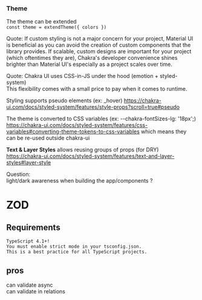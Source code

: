 
### Theme
The theme can be extended   
```const theme = extendTheme({ colors })```

Quote:
If custom styling is not a major concern for your project,
Material UI is beneficial as you can avoid the creation of custom components
that the library provides.
If scalable, custom designs are important for your project (which oftentimes they are),
Chakra's developer convenience shines brighter than Material UI's
especially as a project scales over time.

Quote:
Chakra UI uses CSS-in-JS under the hood (emotion + styled-system)   
This flexibility comes with a small price to pay when it comes to runtime.

Styling supports pseudo elements (ex: _hover)
https://chakra-ui.com/docs/styled-system/features/style-props?scroll=true#pseudo

The theme is converted to CSS variables (ex: --chakra-fontSizes-lg: '18px';)   
https://chakra-ui.com/docs/styled-system/features/css-variables#converting-theme-tokens-to-css-variables
which means they can be re-used outside chakra-ui


**Text & Layer Styles** allows reusing groups of props (for DRY)  
https://chakra-ui.com/docs/styled-system/features/text-and-layer-styles#layer-style

Question:   
light/dark awareness when building the app/components ?

# ZOD
## Requirements
```
TypeScript 4.1+!  
You must enable strict mode in your tsconfig.json.
This is a best practice for all TypeScript projects.
```

## pros
can validate async   
can validate in relations

